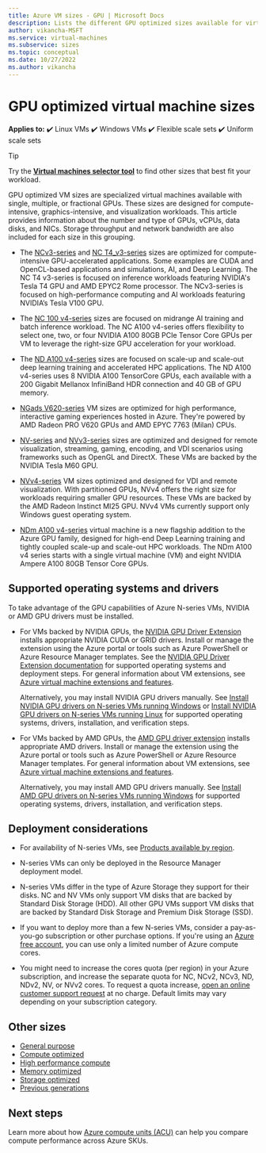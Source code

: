 ```yaml
---
title: Azure VM sizes - GPU | Microsoft Docs
description: Lists the different GPU optimized sizes available for virtual machines in Azure. Lists information about the number of vCPUs, data disks and NICs as well as storage throughput and network bandwidth for sizes in this series.
author: vikancha-MSFT
ms.service: virtual-machines
ms.subservice: sizes
ms.topic: conceptual
ms.date: 10/27/2022
ms.author: vikancha
---
```


# GPU optimized virtual machine sizes

**Applies to:** :heavy_check_mark: Linux VMs :heavy_check_mark: Windows VMs :heavy_check_mark: Flexible scale sets :heavy_check_mark: Uniform scale sets

> [!TIP]
> Try the **[Virtual machines selector tool](https://aka.ms/vm-selector)** to find other sizes that best fit your workload.

GPU optimized VM sizes are specialized virtual machines available with single, multiple, or fractional GPUs. These sizes are designed for compute-intensive, graphics-intensive, and visualization workloads. This article provides information about the number and type of GPUs, vCPUs, data disks, and NICs. Storage throughput and network bandwidth are also included for each size in this grouping.

- The [NCv3-series](ncv3-series.md) and [NC T4_v3-series](nct4-v3-series.md) sizes are optimized for compute-intensive GPU-accelerated applications. Some examples are CUDA and OpenCL-based applications and simulations, AI, and Deep Learning. The NC T4 v3-series is focused on inference workloads featuring NVIDIA's Tesla T4 GPU and AMD EPYC2 Rome processor. The NCv3-series is focused on high-performance computing and AI workloads featuring NVIDIA’s Tesla V100 GPU.

- The [NC 100 v4-series](nc-a100-v4-series.md) sizes are focused on midrange AI training and batch inference workload. The NC A100 v4-series offers flexibility to select one, two, or four NVIDIA A100 80GB PCIe Tensor Core GPUs per VM to leverage the right-size GPU acceleration for your workload.

- The [ND A100 v4-series](nda100-v4-series.md) sizes are focused on scale-up and scale-out deep learning training and accelerated HPC applications. The ND A100 v4-series uses 8 NVIDIA A100 TensorCore GPUs, each available with a 200 Gigabit Mellanox InfiniBand HDR connection and 40 GB of GPU memory.

- [NGads V620-series](ngads-v-620-series.md) VM sizes are optimized for high performance, interactive gaming experiences hosted in Azure.  They're powered by AMD Radeon PRO V620 GPUs and AMD EPYC 7763 (Milan) CPUs.

- [NV-series](nv-series.md) and [NVv3-series](nvv3-series.md) sizes are optimized and designed for remote visualization, streaming, gaming, encoding, and VDI scenarios using frameworks such as OpenGL and DirectX. These VMs are backed by the NVIDIA Tesla M60 GPU.

- [NVv4-series](nvv4-series.md) VM sizes optimized and designed for VDI and remote visualization. With partitioned GPUs, NVv4 offers the right size for workloads requiring smaller GPU resources. These VMs are backed by the AMD Radeon Instinct MI25 GPU. NVv4 VMs currently support only Windows guest operating system.

- [NDm A100 v4-series](ndm-a100-v4-series.md) virtual machine is a new flagship addition to the Azure GPU family, designed for high-end Deep Learning training and tightly coupled scale-up and scale-out HPC workloads. The NDm A100 v4 series starts with a single virtual machine (VM) and eight NVIDIA Ampere A100 80GB Tensor Core GPUs.


## Supported operating systems and drivers

To take advantage of the GPU capabilities of Azure N-series VMs, NVIDIA or AMD GPU drivers must be installed.

- For VMs backed by NVIDIA GPUs, the [NVIDIA GPU Driver Extension](./extensions/hpccompute-gpu-windows.md) installs appropriate NVIDIA CUDA or GRID drivers. Install or manage the extension using the Azure portal or tools such as Azure PowerShell or Azure Resource Manager templates. See the [NVIDIA GPU Driver Extension documentation](./extensions/hpccompute-gpu-windows.md) for supported operating systems and deployment steps. For general information about VM extensions, see [Azure virtual machine extensions and features](./extensions/overview.md).

   Alternatively, you may install NVIDIA GPU drivers manually. See [Install NVIDIA GPU drivers on N-series VMs running Windows](./windows/n-series-driver-setup.md) or [Install NVIDIA GPU drivers on N-series VMs running Linux](./linux/n-series-driver-setup.md) for supported operating systems, drivers, installation, and verification steps.

- For VMs backed by AMD GPUs, the [AMD GPU driver extension](./extensions/hpccompute-amd-gpu-windows.md) installs appropriate AMD drivers. Install or manage the extension using the Azure portal or tools such as Azure PowerShell or Azure Resource Manager templates. For general information about VM extensions, see [Azure virtual machine extensions and features](./extensions/overview.md).

   Alternatively, you may install AMD GPU drivers manually. See [Install AMD GPU drivers on N-series VMs running Windows](./windows/n-series-amd-driver-setup.md) for supported operating systems, drivers, installation, and verification steps.

## Deployment considerations

- For availability of N-series VMs, see [Products available by region](https://azure.microsoft.com/regions/services/).

- N-series VMs can only be deployed in the Resource Manager deployment model.

- N-series VMs differ in the type of Azure Storage they support for their disks. NC and NV VMs only support VM disks that are backed by Standard Disk Storage (HDD). All other GPU VMs support VM disks that are backed by Standard Disk Storage and Premium Disk Storage (SSD).

- If you want to deploy more than a few N-series VMs, consider a pay-as-you-go subscription or other purchase options. If you're using an [Azure free account](https://azure.microsoft.com/free/), you can use only a limited number of Azure compute cores.

- You might need to increase the cores quota (per region) in your Azure subscription, and increase the separate quota for NC, NCv2, NCv3, ND, NDv2, NV, or NVv2 cores. To request a quota increase, [open an online customer support request](../azure-portal/supportability/how-to-create-azure-support-request.md) at no charge. Default limits may vary depending on your subscription category.

## Other sizes

- [General purpose](sizes-general.md)
- [Compute optimized](sizes-compute.md)
- [High performance compute](sizes-hpc.md)
- [Memory optimized](sizes-memory.md)
- [Storage optimized](sizes-storage.md)
- [Previous generations](sizes-previous-gen.md)

## Next steps

Learn more about how [Azure compute units (ACU)](acu.md) can help you compare compute performance across Azure SKUs.
